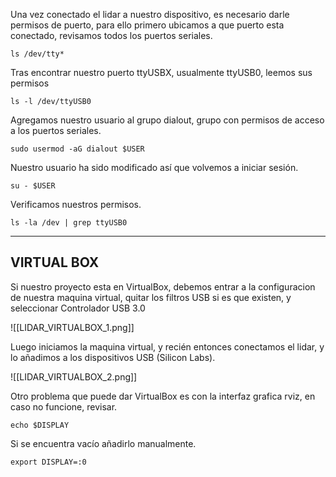 Una vez conectado el lidar a nuestro dispositivo, es necesario darle permisos de puerto, para ello primero ubicamos a que puerto esta conectado, revisamos todos los puertos seriales.

```
ls /dev/tty*
```

Tras encontrar nuestro puerto ttyUSBX, usualmente ttyUSB0, leemos sus permisos

```
ls -l /dev/ttyUSB0
```

Agregamos nuestro usuario al grupo dialout, grupo con permisos de acceso a los puertos seriales.

```
sudo usermod -aG dialout $USER
```

Nuestro usuario ha sido modificado así que volvemos a iniciar sesión.

```
su - $USER
```

Verificamos nuestros permisos.

```
ls -la /dev | grep ttyUSB0
```

---

## VIRTUAL BOX
Si nuestro proyecto esta en VirtualBox, debemos entrar a la configuracion de nuestra maquina virtual, quitar los filtros USB si es que existen, y seleccionar Controlador USB 3.0

![[LIDAR_VIRTUALBOX_1.png]]

Luego iniciamos la maquina virtual, y recién entonces conectamos el lidar, y lo añadimos a los dispositivos USB (Silicon Labs).

![[LIDAR_VIRTUALBOX_2.png]]

Otro problema que puede dar VirtualBox es con la interfaz grafica rviz, en caso no funcione, revisar.

```
echo $DISPLAY
```

Si se encuentra vacío añadirlo manualmente.

```
export DISPLAY=:0
```